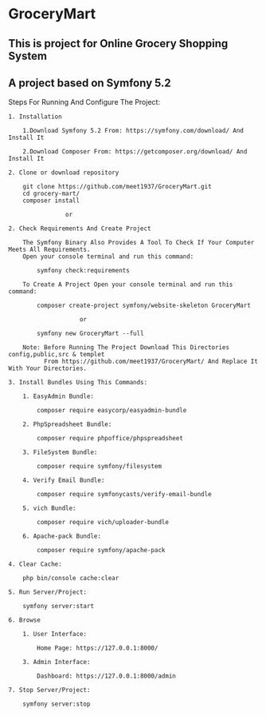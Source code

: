 
# GroceryMart

## This is project for Online Grocery Shopping System

## A project based on Symfony 5.2

Steps For Running And Configure The Project:

	1. Installation

		1.Download Symfony 5.2 From: https://symfony.com/download/ And Install It
  
		2.Download Composer From: https://getcomposer.org/download/ And Install It
	
	2. Clone or download repository

		git clone https://github.com/meet1937/GroceryMart.git
		cd grocery-mart/
		composer install
			
					or
				
	2. Check Requirements And Create Project

		The Symfony Binary Also Provides A Tool To Check If Your Computer Meets All Requirements. 
		Open your console terminal and run this command:
		
			symfony check:requirements
			
		To Create A Project Open your console terminal and run this command:
		
			composer create-project symfony/website-skeleton GroceryMart
			
						or
						
			symfony new GroceryMart --full
			
		Note: Before Running The Project Download This Directories config,public,src & templet 
		      From https://github.com/meet1937/GroceryMart/ And Replace It With Your Directories.

	3. Install Bundles Using This Commands:
		
		1. EasyAdmin Bundle:
			
			composer require easycorp/easyadmin-bundle
		
		2. PhpSpreadsheet Bundle:
			
			composer require phpoffice/phpspreadsheet
		
		3. FileSystem Bundle:
			
			composer require symfony/filesystem

		4. Verify Email Bundle:

			composer require symfonycasts/verify-email-bundle

		5. vich Bundle:

			composer require vich/uploader-bundle

		6. Apache-pack Bundle:

			composer require symfony/apache-pack
				
	4. Clear Cache:
		
		php bin/console cache:clear

	5. Run Server/Project:
		
		symfony server:start
		
	6. Browse 
		
		1. User Interface:

			Home Page: https://127.0.0.1:8000/
			
		3. Admin Interface:

			Dashboard: https://127.0.0.1:8000/admin
			
	7. Stop Server/Project:
	 
		symfony server:stop

